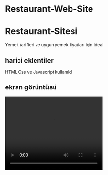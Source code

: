 # Restaurant-Web-Site

<h1> Restaurant-Sitesi </h1>

Yemek tarifleri ve uygun yemek fiyatları için ideal 

<h2> harici eklentiler </h2>

HTML,Css ve Javascript kullanıldı

<h2> ekran görüntüsü </h2>


<video  width="320" height="240" loop autoplay src="https://github.com/Ahmetcandir/Restaurant-Web-Site/blob/main/Restaurant%20Web%20Site%20-%20Opera%202025-01-22%2016-54-20.gif"> hhhh
</video>
